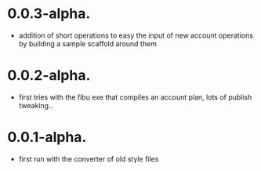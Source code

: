 # 0.0.3-alpha.

  * addition of short operations to easy the input of new account operations by building a 
sample scaffold around them

# 0.0.2-alpha.

  * first tries with the fibu exe that compiles an account plan, lots of publish tweaking.. 

# 0.0.1-alpha.

  * first run with the converter of old style files
